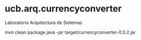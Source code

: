 # ucb.arq.currencyconverter
Laboratorio Arquitectura de Sistemas



mvn clean package
java -jar target/currencyconverter-0.0.2.jar
